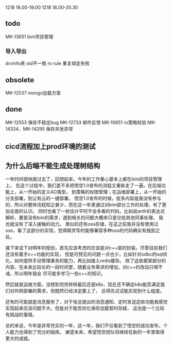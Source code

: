 
1218 18.00-19.00
1218 18.00-20.30


## todo


MK-13651 bim项目管理


### 导入导出

 drvinfo表 oid不一致
 ro rule 重复绑定失败

## obsolete

MK-12537 mongo加载方案



## done

MK-12553 保存不稳定bug
MK-12733 邮件反馈
MK-10651 ro策略校验
MK-14324、MK-14295 保存并发异常

## cicd流程加上prod环境的测试




## 为什么后端不能生成处理树结构



一年时间很快就过去了，回想起来，今年的工作重心基本上都在bim的项目管理上，
在这个过程中，我们差不多把悟空1.0发布的流程又重新走了一遍。在后端功能上，从一开始的定义AO类型，
到策略的权限管理；在运维部署上，从一开始的分支部署，到公有云的一键部署。
悟空1.0发布的时候，挺多内容是我没有参与的，所以对整体流程知之甚少，而在这一年里通过对bim部分工作的处理，有了更加全面的认识。
同时也看了一些估计平时不会多看的代码，比如说antlr的表达式解析，要是没有bim的需求，遇到相关的问题大概率只是交给其他同事处理，
我也就没有了深入接触的动力。
类似的还有oss存储，在这之前我并没有使用过oss，看了这部分的实现，觉得精灵写的能够兼容多种oss的代码确实有独到之处。

接下来说下对明年的规划，首先应该考虑的应该是对c++层的封装，尽管目前我们还没有着手c++功能的实现，
但是可预见的问题一点也少，比如针对odbc的sql优化，如何提供手动管理事务的能力，再比如接入redis缓存。
除了这些框架部分的内容，在未来比较长的一段时间里，随着业务需求的增加，对c++的改动只增不减，所以明年我会
尽可能多学习一些c++的知识。

然后就是运维方面，没想到兜兜转转最后还是k8s，现在还不确定k8s能否满足我们对外网部署的需求，但既然已经决定要上了，
总得先试试能实现到什么程度。

还有的可能就是消息服务了，对于张总提出的消息通知、定时发送这些功能我感觉实现起来应该问题不大，但是对于能否优化保存加载暂时存疑，
这也是一个比较有挑战的事情。

总的来说，今年是非常充实的一年，这一年，我们不仅看到了悟空的成功发布，个人能力也得到了充分的锻炼。
展望未来，希望悟空团队将继续在新的一年里取得更大的成就。